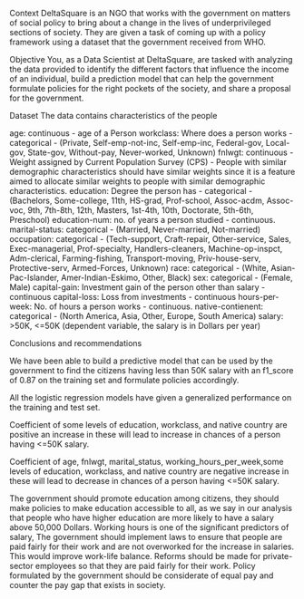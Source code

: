 Context
DeltaSquare is an NGO that works with the government on matters of social policy to bring about a change in the lives of underprivileged sections of society. They are given a task of coming up with a policy framework using a dataset that the government received from WHO.

Objective
You, as a Data Scientist at DeltaSquare, are tasked with analyzing the data provided to identify the different factors that influence the income of an individual, build a prediction model that can help the government formulate policies for the right pockets of the society, and share a proposal for the government.

Dataset
The data contains characteristics of the people

age: continuous - age of a Person
workclass: Where does a person works - categorical - (Private, Self-emp-not-inc, Self-emp-inc, Federal-gov, Local-gov, State-gov, Without-pay, Never-worked, Unknown)
fnlwgt: continuous - Weight assigned by Current Population Survey (CPS) - People with similar demographic characteristics should have similar weights since it is a feature aimed to allocate similar weights to people with similar demographic characteristics.
education: Degree the person has - categorical - (Bachelors, Some-college, 11th, HS-grad, Prof-school, Assoc-acdm, Assoc-voc, 9th, 7th-8th, 12th, Masters, 1st-4th, 10th, Doctorate, 5th-6th, Preschool)
education-num: no. of years a person studied - continuous.
marital-status: categorical - (Married, Never-married, Not-married)
occupation: categorical - (Tech-support, Craft-repair, Other-service, Sales, Exec-managerial, Prof-specialty, Handlers-cleaners, Machine-op-inspct, Adm-clerical, Farming-fishing, Transport-moving, Priv-house-serv, Protective-serv, Armed-Forces, Unknown)
race: categorical - (White, Asian-Pac-Islander, Amer-Indian-Eskimo, Other, Black)
sex: categorical - (Female, Male)
capital-gain: Investment gain of the person other than salary - continuous
capital-loss: Loss from investments - continuous
hours-per-week: No. of hours a person works - continuous.
native-contienent: categorical - (North America, Asia, Other, Europe, South America)
salary: >50K, <=50K (dependent variable, the salary is in Dollars per year)

Conclusions and recommendations

We have been able to build a predictive model that can be used by the government to find the citizens having less than 50K salary with an f1_score of 0.87 on the training set and formulate policies accordingly.

All the logistic regression models have given a generalized performance on the training and test set.

Coefficient of some levels of education, workclass, and native country are positive an increase in these will lead to increase in chances of a person having <=50K salary.

Coefficient of age, fnlwgt, marital_status, working_hours_per_week,some levels of education, workclass, and native country are negative increase in these will lead to decrease in chances of a person having <=50K salary.

The government should promote education among citizens, they should make policies to make education accessible to all, as we say in our analysis that people who have higher education are more likely to have a salary above 50,000 Dollars.
Working hours is one of the significant predictors of salary, The government should implement laws to ensure that people are paid fairly for their work and are not overworked for the increase in salaries. This would improve work-life balance.
Reforms should be made for private-sector employees so that they are paid fairly for their work.
Policy formulated by the government should be considerate of equal pay and counter the pay gap that exists in society.
